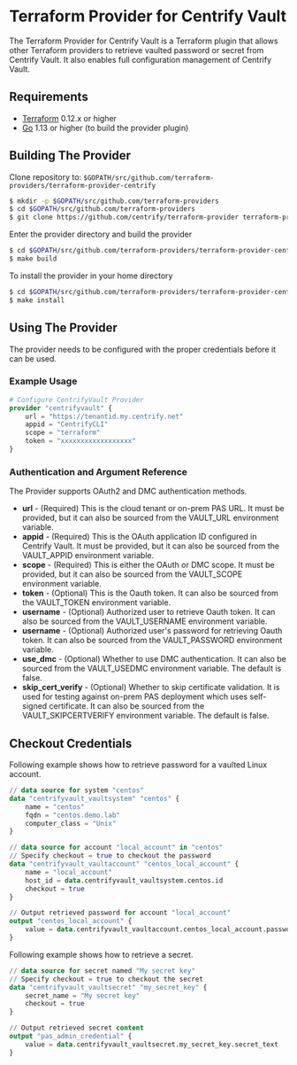 # Terraform Provider for Centrify Vault

The Terraform Provider for Centrify Vault is a Terraform plugin that allows other Terraform providers to retrieve vaulted password or secret from Centrify Vault. It also enables full configuration management of Centrify Vault.


## Requirements

- [Terraform](https://www.terraform.io/downloads.html) 0.12.x or higher
- [Go](https://golang.org/doc/install) 1.13 or higher (to build the provider plugin)


## Building The Provider

Clone repository to: `$GOPATH/src/github.com/terraform-providers/terraform-provider-centrify`

```sh
$ mkdir -p $GOPATH/src/github.com/terraform-providers
$ cd $GOPATH/src/github.com/terraform-providers
$ git clone https://github.com/centrify/terraform-provider terraform-provider-centrify
```

Enter the provider directory and build the provider

```sh
$ cd $GOPATH/src/github.com/terraform-providers/terraform-provider-centrify
$ make build
```

To install the provider in your home directory

```sh
$ cd $GOPATH/src/github.com/terraform-providers/terraform-provider-centrify
$ make install
```

## Using The Provider

The provider needs to be configured with the proper credentials before it can be used.

### Example Usage

```terraform
# Configure CentrifyVault Provider
provider "centrifyvault" {
    url = "https://tenantid.my.centrify.net"
    appid = "CentrifyCLI"
    scope = "terraform"
    token = "xxxxxxxxxxxxxxxxxx"
}
```

### Authentication and Argument Reference

The Provider supports OAuth2 and DMC authentication methods.

* **url** - (Required) This is the cloud tenant or on-prem PAS URL. It must be provided, but it can also be sourced from the VAULT_URL environment variable.
* **appid** - (Required) This is the OAuth application ID configured in Centrify Vault. It must be provided, but it can also be sourced from the VAULT_APPID environment variable.
* **scope** - (Required) This is either the OAuth or DMC scope. It must be provided, but it can also be sourced from the VAULT_SCOPE environment variable.
* **token** - (Optional) This is the Oauth token. It can also be sourced from the VAULT_TOKEN environment variable.
* **username** - (Optional) Authorized user to retrieve Oauth token. It can also be sourced from the VAULT_USERNAME environment variable.
* **username** - (Optional) Authorized user's password for retrieving Oauth token. It can also be sourced from the VAULT_PASSWORD environment variable.
* **use_dmc** - (Optional) Whether to use DMC authentication. It can also be sourced from the VAULT_USEDMC environment variable. The default is false.
* **skip_cert_verify** - (Optional) Whether to skip certificate validation. It is used for testing against on-prem PAS deployment which uses self-signed certificate. It can also be sourced from the VAULT_SKIPCERTVERIFY environment variable. The default is false.

## Checkout Credentials

Following example shows how to retrieve password for a vaulted Linux account.

```terraform
// data source for system "centos"
data "centrifyvault_vaultsystem" "centos" {
    name = "centos"
    fqdn = "centos.demo.lab"
    computer_class = "Unix"
}

// data source for account "local_account" in "centos"
// Specify checkout = true to checkout the password
data "centrifyvault_vaultaccount" "centos_local_account" {
    name = "local_account"
    host_id = data.centrifyvault_vaultsystem.centos.id
    checkout = true
}

// Output retrieved password for account "local_account"
output "centos_local_account" {
    value = data.centrifyvault_vaultaccount.centos_local_account.password
}

```

Following example shows how to retrieve a secret.

```terraform
// data source for secret named "My secret key"
// Specify checkout = true to checkout the secret
data "centrifyvault_vaultsecret" "my_secret_key" {
    secret_name = "My secret key"
    checkout = true
}

// Output retrieved secret content
output "pas_admin_credential" {
    value = data.centrifyvault_vaultsecret.my_secret_key.secret_text
}
```
